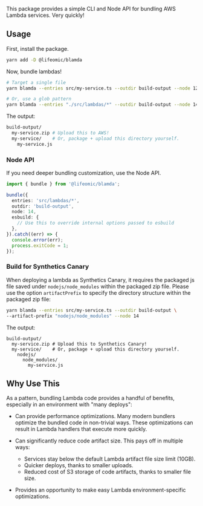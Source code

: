 This package provides a simple CLI and Node API for bundling AWS Lambda services. Very quickly!

## Usage

First, install the package.

```bash
yarn add -D @lifeomic/blamda
```

Now, bundle lambdas!

```bash
# Target a single file
yarn blamda --entries src/my-service.ts --outdir build-output --node 12

# Or, use a glob pattern
yarn blamda --entries "./src/lambdas/*" --outdir build-output --node 14
```

The output:

```bash
build-output/
  my-service.zip # Upload this to AWS!
  my-service/    # Or, package + upload this directory yourself.
    my-service.js
```

### Node API

If you need deeper bundling customization, use the Node API.

```typescript
import { bundle } from '@lifeomic/blamda';

bundle({
  entries: 'src/lambdas/*',
  outdir: 'build-output',
  node: 14,
  esbuild: {
    // Use this to override internal options passed to esbuild
  },
}).catch((err) => {
  console.error(err);
  process.exitCode = 1;
});
```

### Build for Synthetics Canary

When deploying a lambda as Synthetics Canary, it requires the packaged js file
saved under `nodejs/node_modules` within the packaged zip file. Please use the
option `artifactPrefix` to specify the directory structure within the packaged
zip file:

```bash
yarn blamda --entries src/my-service.ts --outdir build-output \
--artifact-prefix "nodejs/node_modules" --node 14
```

The output:

```
build-output/
  my-service.zip # Upload this to Synthetics Canary!
  my-service/    # Or, package + upload this directory yourself.
    nodejs/
      node_modules/
        my-service.js
```

## Why Use This

As a pattern, bundling Lambda code provides a handful of benefits, especially in an
environment with "many deploys":

- Can provide performance optimizations. Many modern bundlers optimize the bundled
  code in non-trivial ways. These optimizations can result in Lambda handlers that
  execute more quickly.

- Can significantly reduce code artifact size. This pays off in multiple ways:

  - Services stay below the default Lambda artifact file size limit (10GB).
  - Quicker deploys, thanks to smaller uploads.
  - Reduced cost of S3 storage of code artifacts, thanks to smaller file size.

- Provides an opportunity to make easy Lambda environment-specific optimizations.
